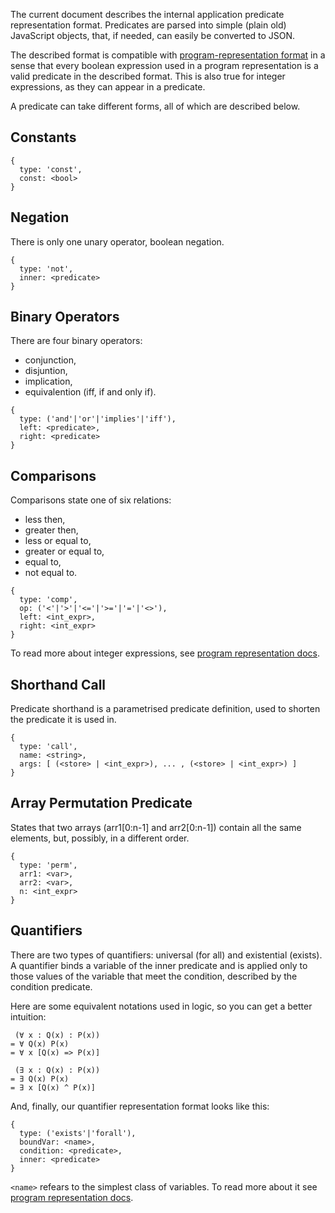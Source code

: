 The current document describes the internal application predicate representation
format. Predicates are parsed into simple (plain old) JavaScript objects,
that, if needed, can easily be converted to JSON.

The described format is compatible with
[program-representation format](./program-representation.md) in a sense
that every boolean expression used in a program representation is a valid
predicate in the described format. This is also true for integer expressions,
as they can appear in a predicate.

A predicate can take different forms, all of which are described below.

## Constants

```
{
  type: 'const',
  const: <bool>
}
```

## Negation

There is only one unary operator, boolean negation.

```
{
  type: 'not',
  inner: <predicate>
}
```

## Binary Operators

There are four binary operators:
- conjunction,
- disjuntion,
- implication,
- equivalention (iff, if and only if).

```
{
  type: ('and'|'or'|'implies'|'iff'),
  left: <predicate>,
  right: <predicate>
}
```

## Comparisons

Comparisons state one of six relations:
- less then,
- greater then,
- less or equal to,
- greater or equal to,
- equal to,
- not equal to.

```
{
  type: 'comp',
  op: ('<'|'>'|'<='|'>='|'='|'<>'),
  left: <int_expr>,
  right: <int_expr>
}
```

To read more about integer expressions,
see [program representation docs](./program-representation.md).

## Shorthand Call

Predicate shorthand is a parametrised predicate definition,
used to shorten the predicate it is used in.

```
{
  type: 'call',
  name: <string>,
  args: [ (<store> | <int_expr>), ... , (<store> | <int_expr>) ]
}
```

## Array Permutation Predicate

States that two arrays (arr1[0:n-1] and arr2[0:n-1]) contain
all the same elements, but, possibly, in a different order.

```
{
  type: 'perm',
  arr1: <var>,
  arr2: <var>,
  n: <int_expr>
}
```

## Quantifiers

There are two types of quantifiers: universal (for all)
and existential (exists). A quantifier binds a variable
of the inner predicate and is applied only to those
values of the variable that meet the condition, described by the
condition predicate.

Here are some equivalent notations used in logic, so you can get
a better intuition:

```
 (∀ x : Q(x) : P(x))
= ∀ Q(x) P(x)
= ∀ x [Q(x) => P(x)]

 (∃ x : Q(x) : P(x))
= ∃ Q(x) P(x)
= ∃ x [Q(x) ^ P(x)]
```

And, finally, our quantifier representation format looks like this:

```
{
  type: ('exists'|'forall'),
  boundVar: <name>,
  condition: <predicate>,
  inner: <predicate>
}
```

`<name>` refears to the simplest class of variables. To read more about
it see [program representation docs](./program-representation.md).
